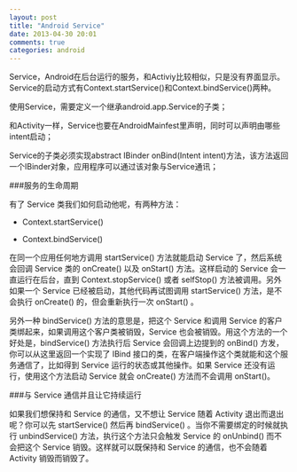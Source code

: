 ```yaml
---
layout: post
title: "Android Service"
date: 2013-04-30 20:01
comments: true
categories: android
---
```

Service，Android在后台运行的服务，和Activiy比较相似，只是没有界面显示。Service的启动方式有Context.startService()和Context.bindService()两种。
<!-- more -->

使用Service，需要定义一个继承android.app.Service的子类；

和Activity一样，Service也要在AndroidMainfest里声明，同时可以声明由哪些intent启动；

Service的子类必须实现abstract IBinder onBind(Intent intent)方法，该方法返回一个IBinder对象，应用程序可以通过该对象与Service通讯；

###服务的生命周期

有了 Service 类我们如何启动他呢，有两种方法：

- Context.startService()

- Context.bindService()

在同一个应用任何地方调用 startService() 方法就能启动 Service 了，然后系统会回调 Service 类的 onCreate() 以及 onStart() 方法。这样启动的 Service 会一直运行在后台，直到 Context.stopService() 或者 selfStop() 方法被调用。另外如果一个 Service 已经被启动，其他代码再试图调用 startService() 方法，是不会执行 onCreate() 的，但会重新执行一次 onStart() 。

另外一种 bindService() 方法的意思是，把这个 Service 和调用 Service 的客户类绑起来，如果调用这个客户类被销毁，Service 也会被销毁。用这个方法的一个好处是，bindService() 方法执行后 Service 会回调上边提到的 onBind() 方发，你可以从这里返回一个实现了 IBind 接口的类，在客户端操作这个类就能和这个服务通信了，比如得到 Service 运行的状态或其他操作。如果 Service 还没有运行，使用这个方法启动 Service 就会 onCreate() 方法而不会调用 onStart()。


###与 Service 通信并且让它持续运行

如果我们想保持和 Service 的通信，又不想让 Service 随着 Activity 退出而退出呢？你可以先 startService() 然后再 bindService() 。当你不需要绑定的时候就执行 unbindService() 方法，执行这个方法只会触发 Service 的 onUnbind() 而不会把这个 Service 销毁。这样就可以既保持和 Service 的通信，也不会随着 Activity 销毁而销毁了。